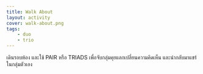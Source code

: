 ```yaml
---
title: Walk About
layout: activity
cover: walk-about.png
tags:
    - duo
    - trio
---
```


เดินรอบห้อง และใช้ PAIR หรือ TRIADS เพื่อจับกลุ่มคุยแลกเปลี่ยนความคิดเห็น และนำกลับมาแชร์ในกลุ่มตัวเอง